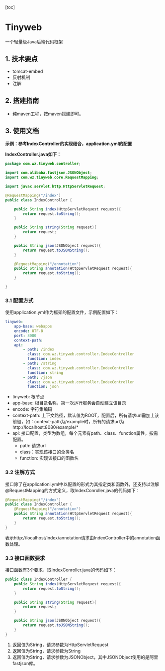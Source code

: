 [toc]



# Tinyweb

一个轻量级Java后端代码框架



## 1. 技术要点

* tomcat-embed
* 反射机制
* 注解



## 2. 搭建指南

* 纯maven工程，按maven搭建即可。



## 3. 使用文档
**示例：参考IndexController的实现结合，application.yml的配置**  
  
**IndexController.java如下：**
```java
package com.wz.tinyweb.controller;

import com.alibaba.fastjson.JSONObject;
import com.wz.tinyweb.core.RequestMapping;

import javax.servlet.http.HttpServletRequest;

@RequestMapping("/index")
public class IndexController {

    public String index(HttpServletRequest request){
        return request.toString();
    }

    public String string(String request){
        return request;
    }

    public String json(JSONObject request){
        return request.toJSONString();
    }

    @RequestMapping("/annotation")
    public String annotation(HttpServletRequest request){
        return request.toString();
    }

}
```

### 3.1 配置方式
使用application.yml作为框架的配置文件，示例配置如下：
```yaml
tinyweb:
    app-base: webapps
    encode: UTF-8
    port: 8080
    context-path:
    api:
        - path: /index
          class: com.wz.tinyweb.controller.IndexController
          function: index
        - path: /string
          class: com.wz.tinyweb.controller.IndexController
          function: string
        - path: /json
          class: com.wz.tinyweb.controller.IndexController
          function: json
```
* tinyweb: 根节点
* app-base: 根目录名称，第一次运行服务会自动建立该目录
* encode: 字符集编码
* context-path: 上下文路径，默认值为ROOT，配置后，所有请求url需加上该前缀，如：context-path为/example时，所有的请求url为 http://localhost:8080/example/*
* api: 接口配置，类型为数组，每个元素有path、class、function属性，按需配置。
    * path: 请求url
    * class：实现该接口的全类名
    * function: 实现该接口的函数名

### 3.2 注解方式
接口除了在applicationi.yml中以配置的形式为其指定类和函数外，还支持以注解@RequestMapping的方式定义，取IndexConroller.java的代码如下：
```java
@RequestMapping("/index")
public class IndexController {
    @RequestMapping("/annotation")
    public String annotation(HttpServletRequest request){
        return request.toString();
    }
}
```
表示http://localhost/index/annotation请求由IndexController中的annotation函数处理。

### 3.3 接口函数要求
接口函数有3个要求，取IndexConroller.java的代码如下：
```java
public class IndexController {
    public String index(HttpServletRequest request){
        return request.toString();
    }

    public String string(String request){
        return request;
    }

    public String json(JSONObject request){
        return request.toJSONString();
    }
}
```
1. 返回值为String，请求参数为HttpServletRequest
2. 返回值为String，请求参数为String
3. 返回值为String，请求参数为JSONObject，其中JSONObject使用的是阿里fastjson库。
